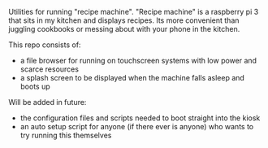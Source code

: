 Utilities for running "recipe machine". 
"Recipe machine" is a raspberry pi 3 that sits in my kitchen and displays recipes. Its more convenient than juggling cookbooks
or messing about with your phone in the kitchen. 

This repo consists of:

- a file browser for running on touchscreen systems with low power and scarce resources
- a splash screen to be displayed when the machine falls asleep and boots up

Will be added in future:

- the configuration files and scripts needed to boot straight into the kiosk
- an auto setup script for anyone (if there ever is anyone) who wants to try running this themselves
